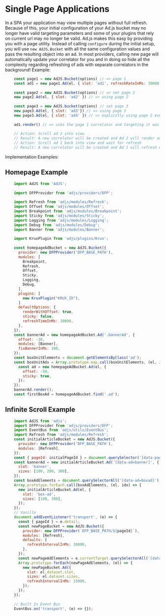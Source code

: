 # Single Page Applications

In a SPA your application may view multiple pages without full refresh. Because of this, your initial configuration of your Ad.js bucket may no longer have valid targeting parameters and some of your plugins that rely on current url may no longer be valid. Ad.js makes this easy by providing you with a page utility. Instead of calling `configure`  during the initial setup, you will use `new AdJS.Bucket` with all the same configuration values and pass the resulting object into an ad. In most providers, calling new page will automatically update your correlator for you and in doing so hide all the complexity regarding refreshing of ads with separate correlators in the background! Example:

```js
    const page1 = new AdJS.Bucket(options) // => page 1
    const ad1 = new page1.Ad(el, { slot: 'ad1', refreshRateInMs: 30000 }) // => using page 1
    
    const page2 = new AdJS.Bucket(options) // => set page 2
    new page2.Ad(el, { slot: 'ad2' }) // => using page 2
    
    const page3 = new AdJS.bucket(options) // set page 3
    new page3.Ad(el, { slot: 'ad3'}) // => using page 3
    new page3.Ad(el, { slot: 'ad4' }) // => explicitly using page 2 even though global is page 3
    
    ad1.render() // => uses the page 1 correlator and targeting it was created with
    
    // Action: Scroll ad 2 into view
    // Result: A new correlator will be created and Ad 2 will render and Ad 1 (as long as it is out of the viewport will remain)
    // Action: Scroll ad 1 back into view and wait for refresh
    // Result: A new correlator will be created and Ad 1 will refresh with the new correlator to ensure it doesn't pick up Ad 2's correlator
```

Implementation Examples:

## Homepage Example

```js
    import AdJS from 'AdJS';
    
    import DFPProvider from 'adjs/providers/DFP';
    
    import Refresh from 'adjs/modules/Refresh';
    import Offset from 'adjs/modules/Offset';
    import Breakpoint from 'adjs/modules/Breakpoint';
    import Sticky from 'adjs/modules/Sticky';
    import Logging from 'adjs/modules/Logging';
    import Debug from 'adjs/modules/Debug';
    import Banner from 'adjs/modules/Banner';
    
    import KruxPlugin from 'adjs/plugins/Krux';
    
    const homepageAdBucket = new AdJS.Bucket({
      provider: new DFPProvider('DFP_BASE_PATH'),
      modules: [
        Breakpoint,
        Refresh,
        Offset,
        Sticky,
        Logging,
        Debug,
      ],
      plugins: [
        new KruxPlugin("KRUX_ID"),
      ]
      defaultOptions: {
        renderWithOffset: true,
        sticky: false,
        refreshTimeInMs: 30000,
      },
    });
    const bannerAd = new homepageAdBucket.Ad('.bannerAd', {
      offset: -10,
      modules: [Banner],
      fixBannerInMs: 100,
    });
    const boxUnitElements = document.getElementsByClass('ad');
    const boxUnitAds = Array.prototype.map.call(boxUnitElements, (el, idx) => {
      const ad = new homepageAdBucket.Ad(el, {
        offset: -50,
        sticky: true,
      });
    });
    bannerAd.render();
    const firstBoxAd = homepageAdBucket.find('.ad');
```

## Infinite Scroll Example
```js
    import AdJS from 'adjs';
    import DFPProvider from 'adjs/providers/DFP';
    import EventBus from 'adjs/utils/EventBus';
    import Refresh from 'adjs/modules/Refresh';
    const initialArticleBucket = new AdJS.Bucket({
      provider: new DFPProvider('DFP_BASE_PATH'),
      modules: [Refresh],
    });
    const { pageId: initialPageId } = document.querySelector('[data-page-id]').dataset;
    const bannerAd = new initialArticleBucket.Ad('[data-ad=banner]', {
      slot: 'banner',
      sizes: [100, 200, 300],
    });
    const boxAdElements = document.querySelectorAll('[data-ad=boxad]');
    Array.prototype.forEach.call(boxAdElements, (el, idx) => {
      new initialArticleBucket.Ad(el, {
        slot: 'box-ad',
        sizes: [100, 300],
      });
    });
    // Vanilla
    document.addEventListener('transport', (e) => {
      const { pageId } = e.detail;
      const newPageBucket = new AdJS.Bucket({
        provider: new DFPProvider(`DFP_BASE_PATH/${pageId}`),
        modules: [Refresh],
        defaults: {
          refreshIntervalInMs: 30000,
        },
      });
      const newPageAdElements = e.currentTarget.querySelectorAll('[data-ad]');
      Array.prototype.forEach(newPageAdElements, (el) => {
        new newPageBucket.Ad({
          slot: el.dataset.slot,
          sizes: el.dataset.sizes,
          refreshIntervalInMs: 15000,
        });
      });
    });
    
    // Built In Event Bus
    EventBus.on('transport', (e) => {});
```

